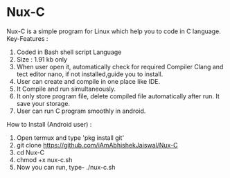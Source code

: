 # Nux-C
Nux-C is a simple program for Linux which help you to code in C language.
Key-Features :
1. Coded in Bash shell script Language
2. Size : 1.91 kb only
3. When user open it, automatically check for required Compiler Clang and tect editor nano, if not installed,guide you to install.
4. User can create and compile in one place like IDE.
5. It Compile and run simultaneously.
6. It only store program file, delete compiled file automatically after run. It save your storage.
7. User can run C program smoothly in android.

How to Install (Android user) :

1. Open termux and type 'pkg install git'
2. git clone https://github.com/iAmAbhishekJaiswal/Nux-C
3. cd Nux-C
4. chmod +x nux-c.sh
5. Now you can run, type- ./nux-c.sh
